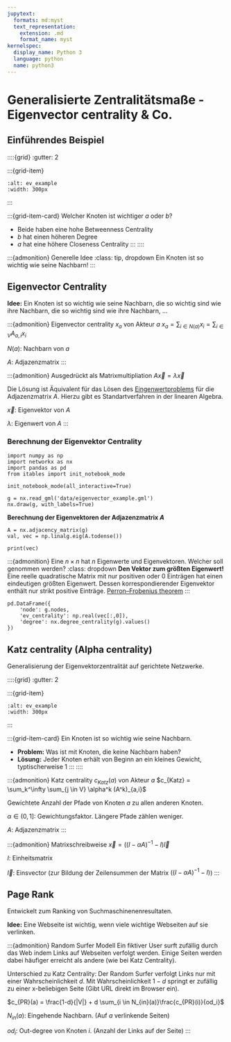 ```yaml
---
jupytext:
  formats: md:myst
  text_representation:
    extension: .md
    format_name: myst
kernelspec:
  display_name: Python 3
  language: python
  name: python3
---
```


# Generalisierte Zentralitätsmaße - Eigenvector centrality & Co.

## Einführendes Beispiel

::::{grid}
:gutter: 2

:::{grid-item}
```{image} images/eigenvector_example.png
:alt: ev_example
:width: 300px
```
:::

:::{grid-item-card} Welcher Knoten ist wichtiger $a$ oder $b$?
- Beide haben eine hohe Betweenness Centrality
- $b$ hat einen höheren Degree
- $a$ hat eine höhere Closeness Centrality
:::
::::

:::{admonition} Generelle Idee
:class: tip, dropdown
Ein Knoten ist so wichtig wie seine Nachbarn!
:::

## Eigenvector Centrality

**Idee:** Ein Knoten ist so wichtig wie seine Nachbarn, die so wichtig sind wie ihre Nachbarn, die so wichtig sind wie ihre Nachbarn, ...

:::{admonition} Eigenvector centrality $x_a$ von Akteur $a$
$x_a = \sum_{i \in N(a)} x_i = \sum_{i \in V} A_{a,i} x_i$

$N(a)$: Nachbarn von $a$

$A$: Adjazenzmatrix
:::

:::{admonition} Ausgedrückt als Matrixmultipliation
$A \vec{x} = \lambda \vec{x}$

Die Lösung ist Äquivalent für das Lösen des [Eingenwertproblems](https://de.wikipedia.org/wiki/Eigenwertproblem) für die Adjazenzmatrix $A$. 
Hierzu gibt es Standartverfahren in der linearen Algebra.

$\vec{x}$: Eigenvektor von $A$

$\lambda$: Eigenwert von $A$
:::

### Berechnung der Eigenvektor Centrality

```{code-cell} ipython3
import numpy as np
import networkx as nx
import pandas as pd
from itables import init_notebook_mode

init_notebook_mode(all_interactive=True)

g = nx.read_gml('data/eigenvector_example.gml')
nx.draw(g, with_labels=True)
```

**Berechnung der Eigenvektoren der Adjazenzmatrix $A$**

```{code-cell} ipython3
A = nx.adjacency_matrix(g)
val, vec = np.linalg.eig(A.todense())

print(vec)
```

:::{admonition} Eine $n \times n$ hat $n$ Eigenwerte und Eigenvektoren. Welcher soll genommen werden?
:class: dropdown
**Den Vektor zum größten Eigenwert!**
Eine reelle quadratische Matrix mit nur positiven oder 0 Einträgen hat einen eindeutigen größten Eigenwert. Dessen korrespondierender Eigenvektor enthält nur strikt positive Einträge.
[Perron–Frobenius theorem](https://de.wikipedia.org/wiki/Satz_von_Perron-Frobenius) 
:::

```{code-cell} ipython3
pd.DataFrame({
    'node': g.nodes, 
    'ev_centrality': np.real(vec[:,0]),
    'degree': nx.degree_centrality(g).values()
})
```

## Katz centrality (Alpha centrality)

Generalisierung der Eigenvektorzentralität auf gerichtete Netzwerke. 

::::{grid}
:gutter: 2

:::{grid-item}
```{image} images/katz_example.png
:alt: ev_example
:width: 300px
```
:::

:::{grid-item-card} Ein Knoten ist so wichtig wie seine Nachbarn.
- **Problem:** Was ist mit Knoten, die keine Nachbarn haben?
- **Lösung:** Jeder Knoten erhält von Beginn an ein kleines Gewicht, typtischerweise $1$
:::
::::

:::{admonition} Katz centrality $c_{Katz}(a)$ von Akteur $a$
$c_{Katz} = \sum_k^\infty \sum_{j \in V} \alpha^k (A^k)_{a,i}$

Gewichtete Anzahl der Pfade von Knoten $a$ zu allen anderen Knoten.

$\alpha \in (0, 1]$: Gewichtungsfaktor. Längere Pfade zählen weniger. 

$A$: Adjazenzmatrix
:::

:::{admonition} Matrixschreibweise
$\vec{x}  = ((I - \alpha A)^{-1} - I) \vec{I}$

$I$: Einheitsmatrix 

$\vec{I}$: Einsvector (zur Bildung der Zeilensummen der Matrix $((I - \alpha A)^{-1} - I)$)
:::

## Page Rank

Entwickelt zum Ranking von Suchmaschinenenresultaten.

**Idee:** Eine Webseite ist wichtig, wenn viele wichtige Webseiten auf sie verlinken. 

:::{admonition} Random Surfer Modell
Ein fiktiver User surft zufällig durch das Web indem Links auf Webseiten verfolgt werden. Einige Seiten werden dabei häufiger erreicht als andere (wie bei Katz Centrality). 

Unterschied zu Katz Centrality: Der Random Surfer verfolgt Links nur mit einer Wahrscheinlichkeit $d$. Mit Wahrscheinlichkeit $1 - d$ springt er zufällig zu einer x-beliebigen Seite (Gibt URL direkt im Browser ein).  

$c_{PR}(a) = \frac{1-d}{|V|} + d \sum_{i \in N_{in}(a)}\frac{c_{PR}(i)}{od_i}$

$N_{in}(a)$: Eingehende Nachbarn. (Auf $a$ verlinkende Seiten)

$od_i$: Out-degree von Knoten $i$. (Anzahl der Links auf der Seite)
:::